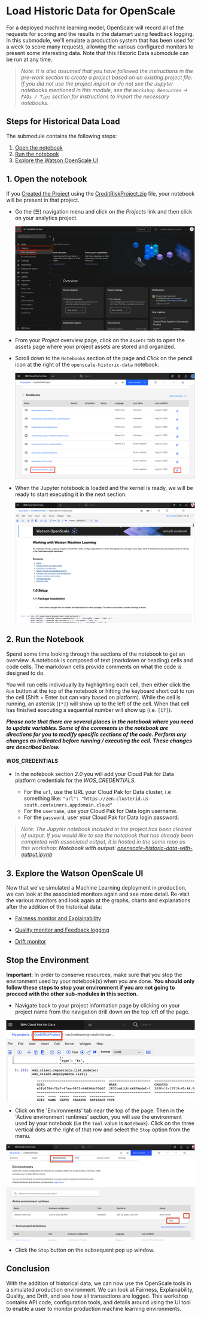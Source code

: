 # Load Historic Data for OpenScale

For a deployed machine learning model, OpenScale will record all of the requests for scoring and the results in the datamart using feedback logging. In this submodule, we'll emulate a production system that has been used for a week to score many requests, allowing the various configured monitors to present some interesting data. Note that this Historic Data submodule can be run at any time.

> *Note: It is also assumed that you have followed the instructions in the pre-work section to create a project based on an existing project file. If you did not use the project import or do not see the Jupyter notebooks mentioned in this module, see the `Workshop Resources` -> `FAQs / Tips` section for instructions to import the necessary notebooks.*

## Steps for Historical Data Load

The submodule contains the following steps:

1. [Open the notebook](#1-open-the-notebook)
1. [Run the notebook](#2-run-the-notebook)
1. [Explore the Watson OpenScale UI](#3-explore-the-watson-openscale-ui)

## 1. Open the notebook

If you [Created the Project](https://ibm-developer.gitbook.io/cloudpakfordata-credit-risk-workshop/getting-started/pre-work#create-a-new-project) using the [CreditRiskProject.zip](../../projects/CreditRiskProject.zip) file, your notebook will be present in that project.

* Go the (☰) navigation menu and click on the *Projects* link and then click on your analytics project.

  ![(☰) Menu -> Projects](../.gitbook/assets/images/navigation/menu-projects.png)

* From your *Project* overview page, click on the *`Assets`* tab to open the assets page where your project assets are stored and organized.

* Scroll down to the `Notebooks` section of the page and *Click* on the pencil icon at the right of the `openscale-historic-data` notebook.

  ![Project from zip assets tab](../.gitbook/assets/images/openscale-config/openscale-config-historic-notebook.png)

* When the Jupyter notebook is loaded and the kernel is ready, we will be ready to start executing it in the next section.

  ![Notebook loaded](../.gitbook/assets/images/openscale/openscale-fullconfignotebook-loaded.png)

## 2. Run the Notebook

Spend some time looking through the sections of the notebook to get an overview. A notebook is composed of text (markdown or heading) cells and code cells. The markdown cells provide comments on what the code is designed to do.

You will run cells individually by highlighting each cell, then either click the `Run` button at the top of the notebook or hitting the keyboard short cut to run the cell (Shift + Enter but can vary based on platform). While the cell is running, an asterisk (`[*]`) will show up to the left of the cell. When that cell has finished executing a sequential number will show up (i.e. `[17]`).

_**Please note that there are several places in the notebook where you need to update variables. Some of the comments in the notebook are directions for you to modify specific sections of the code. Perform any changes as indicated before running / executing the cell. These changes are described below.**_

#### WOS_CREDENTIALS

* In the notebook section *2.0*  you will add your Cloud Pak for Data platform credentials for the *WOS_CREDENTIALS*.

  * For the `url`, use the URL your Cloud Pak for Data cluster, i.e something like: `"url": "https://zen.clusterid.us-south.containers.appdomain.cloud"`
  * For the `username`, use your Cloud Pak for Data login username.
  * For the `password`, user your Cloud Pak for Data login password.

> *Note: The Jupyter notebook included in the project has been cleared of output. If you would like to see the notebook that has already been completed with associated output, it is hosted in the same repo as this workshop: **Notebook with output**: [openscale-historic-data-with-output.ipynb](../../notebooks/with-output/openscale-historic-data-with-output.ipynb)*

## 3. Explore the Watson OpenScale UI

Now that we've simulated a Machine Learning deployment in production, we can look at the associated monitors again and see more detail. Re-visit the various monitors and look again at the graphs, charts and explanations after the addition of the historical data:

* [Fairness monitor and Explainability](./FAIRNESS-EXPLAINABILITY-README.md#3-begin-to-explore-the-watson-openscale-ui)

* [Quality monitor and Feedback logging](./QUALITY-FEEDBACK-README.md#3-begin-to-explore-the-watson-openscale-ui)

* [Drift monitor](./DRIFT.md#3-look-at-drift-in-the-dashboard)

## Stop the Environment

**Important**: In order to conserve resources, make sure that you stop the environment used by your notebook(s) when you are done. **You should only follow these steps to stop your environment if you are not going to proceed with the other sub-modules in this section.**

* Navigate back to your project information page by clicking on your project name from the navigation drill down on the top left of the page.

![Back to project](../.gitbook/assets/images/ml/navigate-to-project.png)

* Click on the 'Environments' tab near the top of the page. Then in the 'Active environment runtimes' section, you will see the environment used by your notebook (i.e the `Tool` value is `Notebook`). Click on the three vertical dots at the right of that row and select the `Stop` option from the menu.

![Stop environment](../.gitbook/assets/images/ml/stop-notebook-environment.png)

* Click the `Stop` button on the subsequent pop up window.

## Conclusion

With the addition of historical data, we can now use the OpenScale tools in a simulated production environment. We can look at Fairness, Explainability, Quality, and Drift, and see how all transactions are logged. This workshop contains API code, configuration tools, and details around using the UI tool to enable a user to monitor production machine learning environments.
